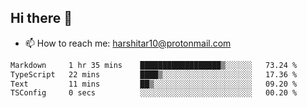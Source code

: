 ## Hi there 👋
- 📫 How to reach me: harshitar10@protonmail.com  
<!--START_SECTION:waka-->

```txt
Markdown     1 hr 35 mins    ██████████████████▒░░░░░░   73.24 %
TypeScript   22 mins         ████▒░░░░░░░░░░░░░░░░░░░░   17.36 %
Text         11 mins         ██▒░░░░░░░░░░░░░░░░░░░░░░   09.20 %
TSConfig     0 secs          ░░░░░░░░░░░░░░░░░░░░░░░░░   00.20 %
```

<!--END_SECTION:waka-->

<!--
**hharshitarora/hharshitarora** is a ✨ _special_ ✨ repository because its `README.md` (this file) appears on your GitHub profile.

Here are some ideas to get you started:

- 🔭 I’m currently working on ...
- 🌱 I’m currently learning ...
- 👯 I’m looking to collaborate on ...
- 🤔 I’m looking for help with ...
- 💬 Ask me about ...
- 📫 How to reach me: ...
- 😄 Pronouns: ...
- ⚡ Fun fact: ...
-->

